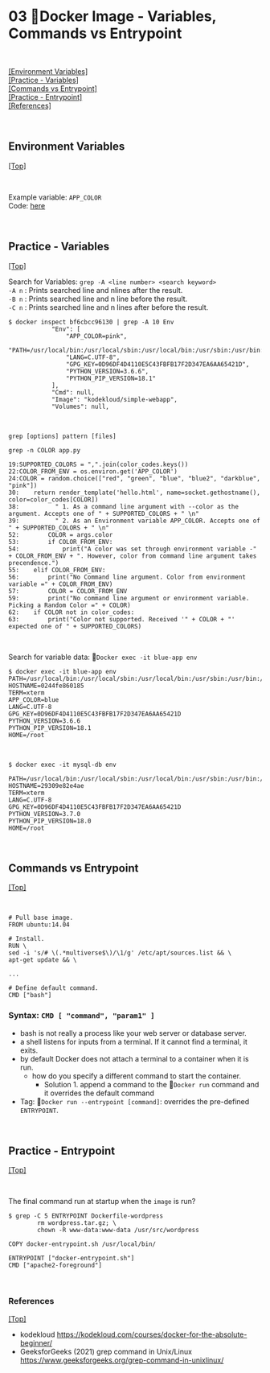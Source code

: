 # <span id='top'>03 🐳Docker Image - Variables, Commands vs Entrypoint</span>

<br>

[[Environment Variables]](#Variables)  
[[Practice - Variables]](#Variablesp)  
[[Commands vs Entrypoint]](#vs)  
[[Practice - Entrypoint]](#Practicee)  
[[References]](#ref)

<br>

## <span id='Variables'>Environment Variables</span>

[[Top]](#top)

<br>

Example variable: `APP_COLOR`  
Code: [here](https://github.com/deep-woods/2022-Docker/tree/main/Docker%20with%20KodeKloud/app.py)

<br>

## <span id='Practicep'>Practice - Variables</span>

[[Top]](#top)

Search for Variables: `grep -A <line number> <search keyword>`  
`-A n` : Prints searched line and nlines after the result.  
`-B n` : Prints searched line and n line before the result.  
`-C n` : Prints searched line and n lines after before the result.

    $ docker inspect bf6cbcc96130 | grep -A 10 Env
                "Env": [
                    "APP_COLOR=pink",
                    "PATH=/usr/local/bin:/usr/local/sbin:/usr/local/bin:/usr/sbin:/usr/bin:/sbin:/bin",
                    "LANG=C.UTF-8",
                    "GPG_KEY=0D96DF4D4110E5C43FBFB17F2D347EA6AA65421D",
                    "PYTHON_VERSION=3.6.6",
                    "PYTHON_PIP_VERSION=18.1"
                ],
                "Cmd": null,
                "Image": "kodekloud/simple-webapp",
                "Volumes": null,

<br>

`grep [options] pattern [files]`

    grep -n COLOR app.py

    19:SUPPORTED_COLORS = ",".join(color_codes.keys())
    22:COLOR_FROM_ENV = os.environ.get('APP_COLOR')
    24:COLOR = random.choice(["red", "green", "blue", "blue2", "darkblue", "pink"])
    30:    return render_template('hello.html', name=socket.gethostname(), color=color_codes[COLOR])
    38:          " 1. As a command line argument with --color as the argument. Accepts one of " + SUPPORTED_COLORS + " \n"
    39:          " 2. As an Environment variable APP_COLOR. Accepts one of " + SUPPORTED_COLORS + " \n"
    52:        COLOR = args.color
    53:        if COLOR_FROM_ENV:
    54:            print("A color was set through environment variable -" + COLOR_FROM_ENV + ". However, color from command line argument takes precendence.")
    55:    elif COLOR_FROM_ENV:
    56:        print("No Command line argument. Color from environment variable =" + COLOR_FROM_ENV)
    57:        COLOR = COLOR_FROM_ENV
    59:        print("No command line argument or environment variable. Picking a Random Color =" + COLOR)
    62:    if COLOR not in color_codes:
    63:        print("Color not supported. Received '" + COLOR + "' expected one of " + SUPPORTED_COLORS)

<br>

Search for variable data: 🐳`Docker exec -it blue-app env`

    $ docker exec -it blue-app env
    PATH=/usr/local/bin:/usr/local/sbin:/usr/local/bin:/usr/sbin:/usr/bin:/sbin:/bin
    HOSTNAME=0244fe860185
    TERM=xterm
    APP_COLOR=blue
    LANG=C.UTF-8
    GPG_KEY=0D96DF4D4110E5C43FBFB17F2D347EA6AA65421D
    PYTHON_VERSION=3.6.6
    PYTHON_PIP_VERSION=18.1
    HOME=/root

<br>

    $ docker exec -it mysql-db env

    PATH=/usr/local/bin:/usr/local/sbin:/usr/local/bin:/usr/sbin:/usr/bin:/sbin:/bin
    HOSTNAME=29309e82e4ae
    TERM=xterm
    LANG=C.UTF-8
    GPG_KEY=0D96DF4D4110E5C43FBFB17F2D347EA6AA65421D
    PYTHON_VERSION=3.7.0
    PYTHON_PIP_VERSION=18.0
    HOME=/root

<br>

## <span id='vs'>Commands vs Entrypoint</span>

[[Top]](#top)

<br>

    # Pull base image.
    FROM ubuntu:14.04

    # Install.
    RUN \
    sed -i 's/# \(.*multiverse$\)/\1/g' /etc/apt/sources.list && \
    apt-get update && \

    ...

    # Define default command.
    CMD ["bash"]

### Syntax: `CMD [ "command", "param1" ]`

- bash is not really a process like your web server or database server.
- a shell listens for inputs from a terminal. If it cannot find a terminal, it exits.
- by default Docker does not attach a terminal to a container when it is run.
  - how do you specify a different command to start the container.
    - Solution 1. append a command to the 🐳`Docker run` command and it overrides the default command
- Tag: 🐳`Docker run --entrypoint [command]`: overrides the pre-defined `ENTRYPOINT`.

<br>

## <span id='Practicee'>Practice - Entrypoint</span>

[[Top]](#top)

<br>

The final command run at startup when the `image` is run?

    $ grep -C 5 ENTRYPOINT Dockerfile-wordpress
            rm wordpress.tar.gz; \
            chown -R www-data:www-data /usr/src/wordpress

    COPY docker-entrypoint.sh /usr/local/bin/

    ENTRYPOINT ["docker-entrypoint.sh"]
    CMD ["apache2-foreground"]

<br>

### <span id='ref'>References</span>

[[Top]](#top)

- kodekloud https://kodekloud.com/courses/docker-for-the-absolute-beginner/
- GeeksforGeeks (2021) grep command in Unix/Linux https://www.geeksforgeeks.org/grep-command-in-unixlinux/
